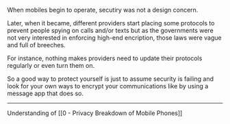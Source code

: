 When mobiles begin to operate, secutiry was not a design concern.

Later, when it became, different providers start placing some protocols to prevent people spying on calls and/or texts but as the governments were not very interested in enforcing high-end encription, those laws were vague and full of breeches.

For instance, nothing makes providers need to update their protocols regularly or even turn them on.

So a good way to protect yourself is just to assume security is failing and look for your own ways to encrypt your communications like by using a message app that does so.

---

Understanding of [[0 - Privacy Breakdown of Mobile Phones]]